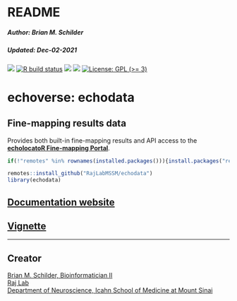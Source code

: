README
================
<h5>
Author: <i>Brian M. Schilder</i>
</h5>
<h5>
Updated: <i>Dec-02-2021</i>
</h5>

<!-- badges: start -->

[![](https://img.shields.io/badge/devel%20version-0.99.2-black.svg)](https://github.com/RajLabMSSM/echodata)
[![R build
status](https://github.com/RajLabMSSM/echodata/workflows/R-CMD-check-bioc/badge.svg)](https://github.com/RajLabMSSM/echodata/actions)
[![](https://img.shields.io/github/last-commit/RajLabMSSM/echodata.svg)](https://github.com/RajLabMSSM/echodata/commits/main)
[![](https://codecov.io/gh/RajLabMSSM/echodata/branch/main/graph/badge.svg)](https://codecov.io/gh/RajLabMSSM/echodata)
[![License: GPL (&gt;=
3)](https://img.shields.io/badge/license-GPL%20(%3E=%203)-blue.svg)](https://cran.r-project.org/web/licenses/GPL%20(%3E=%203))
<!-- badges: end -->

# echoverse: echodata

## Fine-mapping results data

Provides both built-in fine-mapping results and API access to the
[**echolocatoR Fine-mapping
Portal**](https://rajlab.shinyapps.io/Fine_Mapping_Shiny/).

``` r
if(!"remotes" %in% rownames(installed.packages())){install.packages("remotes")}

remotes::install_github("RajLabMSSM/echodata")
library(echodata)
```

## [Documentation website](https://rajlabmssm.github.io/echodata/)

## [Vignette](https://rajlabmssm.github.io/echodata/articles/echodata)

<hr>

## Creator

<a href="https://bschilder.github.io/BMSchilder/" target="_blank">Brian
M. Schilder, Bioinformatician II</a>  
<a href="https://rajlab.org" target="_blank">Raj Lab</a>  
<a href="https://icahn.mssm.edu/about/departments/neuroscience" target="_blank">Department
of Neuroscience, Icahn School of Medicine at Mount Sinai</a>
